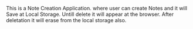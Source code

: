 This is a Note Creation Application.
where user can create Notes and it will Save at Local Storage.
Untill delete it will appear at the browser.
After deletation it will erase from the local storage also.
